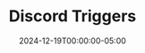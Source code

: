 ---
layout: ext_single
title: Discord Triggers
slug: discord-triggers
desc: Receive Discord events in SAMMI
category: social
date: '2024-12-19T00:00:00-05:00'
permalink: extensions/social/:slug
download_url: https://christinak.itch.io/discord-triggers
developer_name: Christina K.
developer_url: https://christinak.itch.io
icon_local: discord_triggers.png
trailer: https://www.youtube.com/embed/sgmr-sQDy2s
screenshots_local: discord_triggers_ss.png
version: 2.0
sammi_version: 2024.1.1
platform: Any
overview: |
    *Discord Triggers* is an extension that allows you to receive Discord events in SAMMI, such as new messages, reactions, new members, or when someone joins/leaves your voice channel.

    #### Features

    - Connect to your Discord server and **listen to all available events**.
    - **Premade deck with example buttons:** Get started quickly with a premade deck that includes example triggers for the most common events.

    #### Available Events:
    - **Servers** - server updated, channel created, role deleted, etc.
    - **Moderation** - member banned, member unbanned, etc.
    - **Voice State** - user joined/left voice channel, muted, unmuted, started streaming, etc.
    - **Messages** - channel and direct message created/modified/deleted, reaction added/removed, etc.
    - **Events** - event created/updated/deleted, user joined event, etc.
    - **Polls** - poll created/updated/deleted, user voted, etc.

    For all available events, refer to the [Discord Documentation](https://discord.com/developers/docs/topics/gateway-events#receive-events).
setup_url: https://docs.christinak.ca/docs/extensions/discord-triggers#setup
privacy_collect: false
---